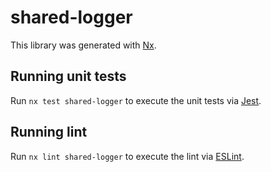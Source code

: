 # shared-logger

This library was generated with [Nx](https://nx.dev).

## Running unit tests

Run `nx test shared-logger` to execute the unit tests via [Jest](https://jestjs.io).

## Running lint

Run `nx lint shared-logger` to execute the lint via [ESLint](https://eslint.org/).
